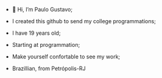 + 👋 Hi, I’m Paulo Gustavo;
 
+ I created this github to send my college programmations;
 
+ I have 19 years old;
 
+ Starting at programmation;

+ Make yourself confortable to see my work;

+ Brazillian, from Petrópolis-RJ





